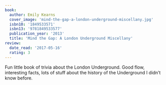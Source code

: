 ```yaml
---
book:
  author: Emily Kearns
  cover_image: 'mind-the-gap-a-london-underground-miscellany.jpg'
  isbn10: '1849533571'
  isbn13: '9781849533577'
  publication_year: '2013'
  title: 'Mind the Gap: A London Underground Miscellany'
review:
  date_read: '2017-05-16'
  rating: 3
---
```


Fun little book of trivia about the London Underground. Good flow, interesting facts, lots of stuff about the history of the Underground I didn’t know before.
